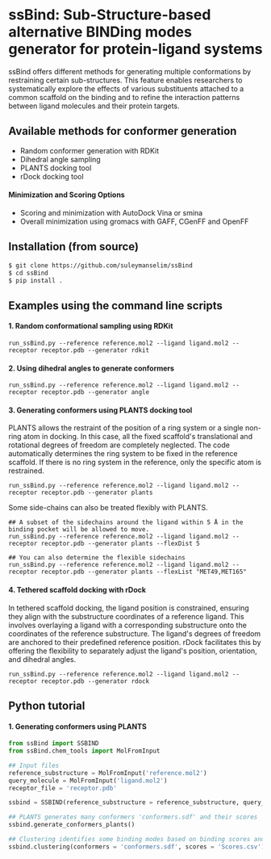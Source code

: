 # ssBind: Sub-Structure-based alternative BINDing modes generator for protein-ligand systems


ssBind offers different methods for generating multiple conformations by restraining certain sub-structures. This feature enables researchers to systematically explore the effects of various substituents attached to a common scaffold on the binding and to refine the interaction patterns between ligand molecules and their protein targets.

## Available methods for conformer generation

* Random conformer generation with RDKit 
* Dihedral angle sampling
* PLANTS docking tool
* rDock docking tool
#### Minimization and Scoring Options
* Scoring and minimization with AutoDock Vina or smina
* Overall minimization using gromacs with GAFF, CGenFF and OpenFF

## Installation (from source)

```bash
$ git clone https://github.com/suleymanselim/ssBind
$ cd ssBind
$ pip install .
```

## Examples using the command line scripts

#### 1. Random conformational sampling using RDKit
```console
run_ssBind.py --reference reference.mol2 --ligand ligand.mol2 --receptor receptor.pdb --generator rdkit 
```
#### 2. Using dihedral angles to generate conformers
```console
run_ssBind.py --reference reference.mol2 --ligand ligand.mol2 --receptor receptor.pdb --generator angle 
```
#### 3. Generating conformers using PLANTS docking tool
PLANTS allows the restraint of the position of a ring system or a single non-ring atom in docking. In this case, all the fixed scaffold's translational and rotational degrees of freedom are completely neglected. The code automatically determines the ring system to be fixed in the reference scaffold. If there is no ring system in the reference, only the specific atom is restrained.

```console
run_ssBind.py --reference reference.mol2 --ligand ligand.mol2 --receptor receptor.pdb --generator plants 

```
Some side-chains can also be treated flexibly with PLANTS.
```console
## A subset of the sidechains around the ligand within 5 Å in the binding pocket will be allowed to move.
run_ssBind.py --reference reference.mol2 --ligand ligand.mol2 --receptor receptor.pdb --generator plants --flexDist 5

## You can also determine the flexible sidechains
run_ssBind.py --reference reference.mol2 --ligand ligand.mol2 --receptor receptor.pdb --generator plants --flexList "MET49,MET165"

```
#### 4. Tethered scaffold docking with rDock
In tethered scaffold docking, the ligand position is constrained, ensuring they align with the substructure coordinates of a reference ligand. This involves overlaying a ligand with a corresponding substructure onto the coordinates of the reference substructure. The ligand's degrees of freedom are anchored to their predefined reference position. rDock facilitates this by offering the flexibility to separately adjust the ligand's position, orientation, and dihedral angles.
```console
run_ssBind.py --reference reference.mol2 --ligand ligand.mol2 --receptor receptor.pdb --generator rdock 
```
## Python tutorial

#### 1. Generating conformers using PLANTS

```python
from ssBind import SSBIND
from ssBind.chem_tools import MolFromInput

## Input files
reference_substructure = MolFromInput('reference.mol2')
query_molecule = MolFromInput('ligand.mol2')
receptor_file = 'receptor.pdb'

ssbind = SSBIND(reference_substructure = reference_substructure, query_molecule =query_molecule, receptor_file = receptor_file)

## PLANTS generates many conformers 'conformers.sdf' and their scores 'Scores.csv'
ssbind.generate_conformers_plants()

## Clustering identifies some binding modes based on binding scores and PCA.
ssbind.clustering(conformers = 'conformers.sdf', scores = 'Scores.csv')
```


